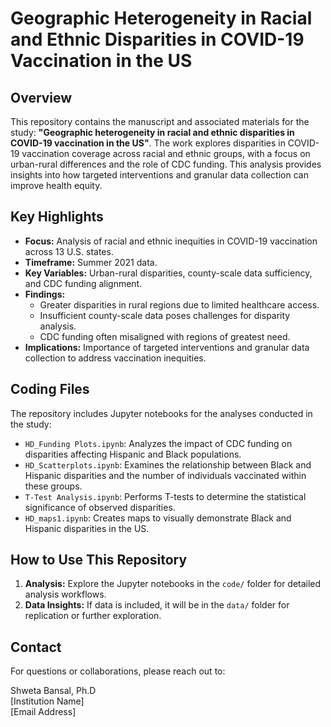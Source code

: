 # Geographic Heterogeneity in Racial and Ethnic Disparities in COVID-19 Vaccination in the US

## Overview

This repository contains the manuscript and associated materials for the study: **"Geographic heterogeneity in racial and ethnic disparities in COVID-19 vaccination in the US"**. The work explores disparities in COVID-19 vaccination coverage across racial and ethnic groups, with a focus on urban-rural differences and the role of CDC funding. This analysis provides insights into how targeted interventions and granular data collection can improve health equity.

## Key Highlights

- **Focus:** Analysis of racial and ethnic inequities in COVID-19 vaccination across 13 U.S. states.
- **Timeframe:** Summer 2021 data.
- **Key Variables:** Urban-rural disparities, county-scale data sufficiency, and CDC funding alignment.
- **Findings:** 
  - Greater disparities in rural regions due to limited healthcare access.
  - Insufficient county-scale data poses challenges for disparity analysis.
  - CDC funding often misaligned with regions of greatest need.
- **Implications:** Importance of targeted interventions and granular data collection to address vaccination inequities.

## Coding Files

The repository includes Jupyter notebooks for the analyses conducted in the study:

- `HD_Funding Plots.ipynb`: Analyzes the impact of CDC funding on disparities affecting Hispanic and Black populations.
- `HD_Scatterplots.ipynb`: Examines the relationship between Black and Hispanic disparities and the number of individuals vaccinated within these groups.
- `T-Test Analysis.ipynb`: Performs T-tests to determine the statistical significance of observed disparities.
- `HD_maps1.ipynb`: Creates maps to visually demonstrate Black and Hispanic disparities in the US.

## How to Use This Repository

1. **Analysis:** Explore the Jupyter notebooks in the `code/` folder for detailed analysis workflows.
2. **Data Insights:** If data is included, it will be in the `data/` folder for replication or further exploration.

## Contact

For questions or collaborations, please reach out to:

Shweta Bansal, Ph.D  
[Institution Name]  
[Email Address]
